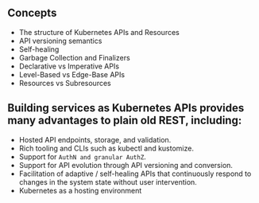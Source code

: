 ## Concepts

* The structure of Kubernetes APIs and Resources
* API versioning semantics
* Self-healing
* Garbage Collection and Finalizers
* Declarative vs Imperative APIs
* Level-Based vs Edge-Base APIs
* Resources vs Subresources


## Building services as Kubernetes APIs provides many advantages to plain old REST, including:

* Hosted API endpoints, storage, and validation.
* Rich tooling and CLIs such as kubectl and kustomize.
* Support for `AuthN and granular AuthZ`.
* Support for API evolution through API versioning and conversion.
* Facilitation of adaptive / self-healing APIs that continuously respond to changes in the system state without user intervention.
* Kubernetes as a hosting environment